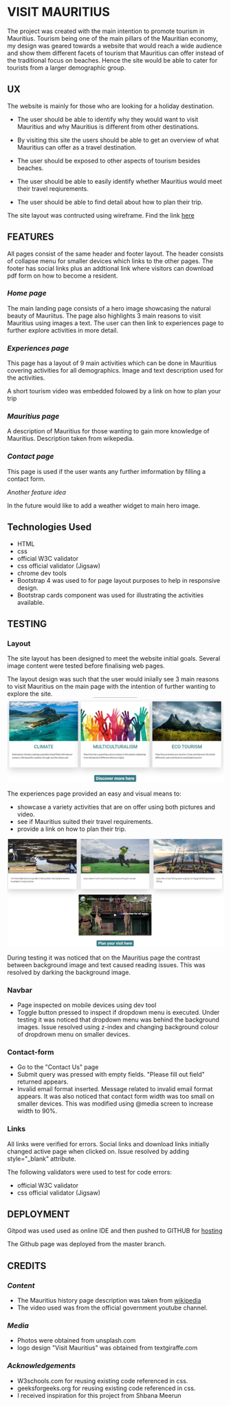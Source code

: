 # **VISIT MAURITIUS**

The project was created with the main intention to promote tourism in Mauritius. 
Tourism being one of the main pillars of the Mauritian economy, my design was geared towards a website
that would reach a wide audience and show them different facets of tourism that Mauritius can offer instead 
of the traditional focus on beaches. Hence the site would be able to cater for tourists from a larger demographic 
group.


## UX

The website is mainly for those who are looking for a holiday destination.

* The user should be able to identify why they would want to visit Mauritius and why Mauritius is different from other
destinations.
* By visiting this site the users should be able to get an overview of what Mauritius can offer as a travel destination.

* The user should be exposed to other aspects of tourism besides beaches.

* The user should be able to easily identify whether Mauritius would meet their travel reqiurements.

* The user should be able to find detail about how to plan their trip.

The site layout was contructed using wireframe. Find the link [here](assets/doc/wireframe.pdf)


## FEATURES

All pages consist of the same header and footer layout. The header consists of collapse menu 
for smaller devices which links to the other pages.
The footer has social links plus an addtional link where visitors can download pdf form
on how to become a resident.

### *Home page*

The main landing page consists of a hero image showcasing the natural beauty of Mauriitus.
The page also highlights 3 main reasons to visit Mauritius using images a text. The user can then link to 
experiences page to further explore activities in more detail.

### *Experiences page*

This page has a layout of 9 main activities which can be done in Mauritius covering activities 
for all demographics. Image and text description used for the activities.

A short tourism video was embedded folowed by a link on how to plan your trip


### *Mauritius page*

A description of Mauritius for those wanting to gain more knowledge of Mauritius. Description 
taken from wikepedia.

### *Contact page*

This page is used if the user wants any further imformation by filling a contact form.

*Another feature idea*

In the future would like to add a weather widget to main hero image.


## Technologies Used

* HTML 
* css 
* official W3C validator
* css official validator (Jigsaw)
* chrome dev tools
* Bootstrap 4 was used to for page layout purposes to help in responsive design. 
* Bootstrap cards component was used for illustrating the activities available.

## TESTING

### Layout

The site layout has been designed to meet the website initial goals. Several image content were tested before finalising web pages. 

The layout design was such that the user would iniially see 3 main reasons to visit Mauritius on the main page with the intention 
of further wanting to explore the site.
![Image of reasons](assets/doc/mainpage.jpg)

The experiences page provided an easy and visual means to:
* showcase a variety activities that are on offer using both pictures and video.
* see if Mauritius suited their travel requirements.
* provide a link on how to plan their trip.

![Image of reasons](assets/doc/experience-page.jpg)

During testing it was noticed that on the Mauritius page the contrast between background image and text caused reading issues.
This was resolved by darking the background image.
### Navbar
- Page inspected on mobile devices using dev tool
- Toggle button pressed to inspect if dropdown menu is executed.
Under testing it was noticed that dropdown menu was behind the background images. Issue resolved using z-index and changing background colour
of dropdrown menu on smaller devices.
### Contact-form
- Go to the "Contact Us" page
- Submit query was pressed with empty fields. "Please fill out field" returned appears.
- Invalid email format inserted. Message related to invalid email format appears.
It was also noticed that contact form width was too small on smaller devices. This was modified using 
@media screen to increase width to 90%.
### Links 
All links were verified for errors.
Social links and download links initially changed active page when clicked on. Issue resolved by adding style="_blank" attribute.

The following validators were used to test for code errors:
* official W3C validator
* css official validator (Jigsaw)


## **DEPLOYMENT**

Gitpod was used used as online IDE and then pushed to GITHUB for [hosting](https://zahur76.github.io/MilestoneProject1/)

The Github page was deployed from the master branch.


## **CREDITS**

### *Content*
* The Mauritius history page description was taken from [wikipedia](https://en.wikipedia.org/wiki/Mauritius)
* The video used was from the official government youtube channel.

### *Media*
*	Photos were obtained from unsplash.com
*   logo design "Visit Mauritius" was obtained from textgiraffe.com
### *Acknowledgements*
* W3schools.com for reusing existing code referenced in css.
* geeksforgeeks.org for reusing existing code referenced in css.
* I received inspiration for this project from Shbana Meerun

